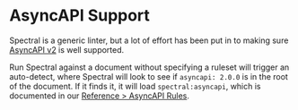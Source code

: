 # AsyncAPI Support

Spectral is a generic linter, but a lot of effort has been put in to making sure [AsyncAPI v2](https://www.asyncapi.com/docs/specifications/v2.0.0) is well supported.

Run Spectral against a document without specifying a ruleset will trigger an auto-detect, where Spectral will look to see if `asyncapi: 2.0.0` is in the root of the document. If it finds it, it will load `spectral:asyncapi`, which is documented in our [Reference > AsyncAPI Rules](../reference/asyncapi-rules.md).
